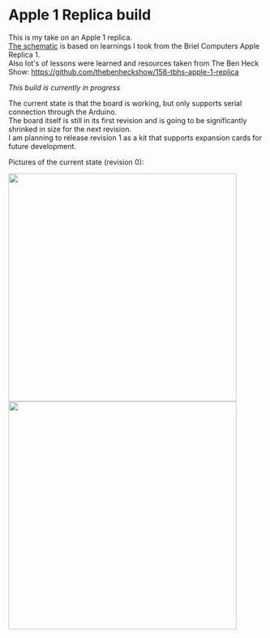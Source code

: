 # Apple 1 Replica build

This is my take on an Apple 1 replica.  
[The schematic](https://github.com/DutchMaker/Apple-1-Replica/blob/master/design/DesignSpark/schematic%20-%20Schematic.pdf) is based on learnings I took from the Briel Computers Apple Replica 1.  
Also lot's of lessons were learned and resources taken from The Ben Heck Show: https://github.com/thebenheckshow/158-tbhs-apple-1-replica

*This build is currently in progress*

The current state is that the board is working, but only supports serial connection through the Arduino.  
The board itself is still in its first revision and is going to be significantly shrinked in size for the next revision.  
I am planning to release revision 1 as a kit that supports expansion cards for future development.  

Pictures of the current state (revision 0):  

<img src="https://github.com/DutchMaker/Apple-1-Replica/raw/master/docs/revision0.jpg" width="450" />
<img src="https://github.com/DutchMaker/Apple-1-Replica/raw/master/docs/screenshot.png" width="450" />

